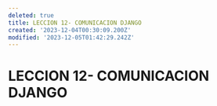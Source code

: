 ```yaml
---
deleted: true
title: LECCION 12- COMUNICACION DJANGO
created: '2023-12-04T00:30:09.200Z'
modified: '2023-12-05T01:42:29.242Z'
---
```


# LECCION 12- COMUNICACION DJANGO
